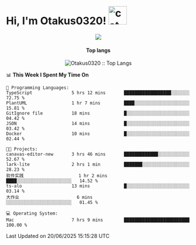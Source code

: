 <h1> Hi, I'm Otakus0320! <img src="https://media.giphy.com/media/mGcNjsfWAjY5AEZNw6/giphy.gif" width="50" alt="cat"></h1>

<p align="center"><a href="https://wakatime.com/@044d69d0-1253-4f60-96b6-5d19a0f9dde5"><img src="https://wakatime.com/badge/user/044d69d0-1253-4f60-96b6-5d19a0f9dde5.svg" /></a></p>

<h4 align="center">Top langs</h4>

<p align="center"><img src="https://github-readme-stats.vercel.app/api/top-langs/?username=Otakus0320&langs_count=10&theme=tokyonight&layout=compact&timestamp={{random_number}}" alt="Otakus0320 :: Top Langs" /></p>

<!--START_SECTION:waka-->
📊 **This Week I Spent My Time On** 

```text
💬 Programming Languages: 
TypeScript               5 hrs 12 mins       ██████████████████░░░░░░░   72.75 % 
PlantUML                 1 hr 7 mins         ████░░░░░░░░░░░░░░░░░░░░░   15.81 % 
GitIgnore file           18 mins             █░░░░░░░░░░░░░░░░░░░░░░░░   04.42 % 
JSON                     14 mins             █░░░░░░░░░░░░░░░░░░░░░░░░   03.42 % 
Docker                   10 mins             █░░░░░░░░░░░░░░░░░░░░░░░░   02.44 % 

🐱‍💻 Projects: 
canavas-editor-new       3 hrs 46 mins       █████████████░░░░░░░░░░░░   52.67 % 
lark-lite                2 hrs 1 min         ███████░░░░░░░░░░░░░░░░░░   28.23 % 
软件实践                     1 hr 2 mins         ████░░░░░░░░░░░░░░░░░░░░░   14.52 % 
ts-alo                   13 mins             █░░░░░░░░░░░░░░░░░░░░░░░░   03.14 % 
大作业                      6 mins              ░░░░░░░░░░░░░░░░░░░░░░░░░   01.45 % 

💻 Operating System: 
Mac                      7 hrs 9 mins        █████████████████████████   100.00 % 
```


 Last Updated on 20/06/2025 15:15:28 UTC
<!--END_SECTION:waka-->
